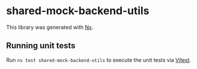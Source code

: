 # shared-mock-backend-utils

This library was generated with [Nx](https://nx.dev).

## Running unit tests

Run `nx test shared-mock-backend-utils` to execute the unit tests via [Vitest](https://vitest.dev/).
